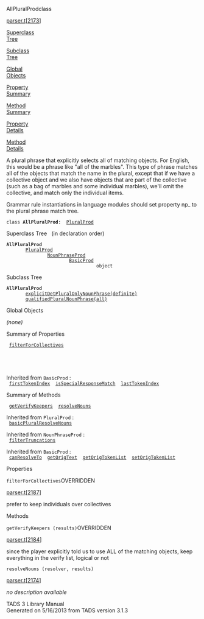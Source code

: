 ---
---
<span class="title">AllPluralProd</span><span class="type">class</span>

[parser.t](../file/parser.t.html)\[[2173](../source/parser.t.html#2173)\]

[Superclass  
Tree](#_SuperClassTree_)

[Subclass  
Tree](#_SubClassTree_)

[Global  
Objects](#_ObjectSummary_)

[Property  
Summary](#_PropSummary_)

[Method  
Summary](#_MethodSummary_)

[Property  
Details](#_Properties_)

[Method  
Details](#_Methods_)

<div class="fdesc">

A plural phrase that explicitly selects all of matching objects. For
English, this would be a phrase like "all of the marbles". This type of
phrase matches all of the objects that match the name in the plural,
except that if we have a collective object and we also have objects that
are part of the collective (such as a bag of marbles and some individual
marbles), we'll omit the collective, and match only the individual
items.

Grammar rule instantiations in language modules should set property np\_
to the plural phrase match tree.

`class `**`AllPluralProd`**` :   `[`PluralProd`](../object/PluralProd.html)

</div>

<span id="_SuperClassTree_"></span>

<div class="mjhd">

<span class="hdln">Superclass Tree</span>   (in declaration order)

</div>

**`AllPluralProd`**  
`         `[`PluralProd`](../object/PluralProd.html)  
`                 `[`NounPhraseProd`](../object/NounPhraseProd.html)  
`                         `[`BasicProd`](../object/BasicProd.html)  
`                                 object`  
<span id="_SubClassTree_"></span>

<div class="mjhd">

<span class="hdln">Subclass Tree</span>  

</div>

**`AllPluralProd`**  
`         `[`explicitDetPluralOnlyNounPhrase(definite)`](../object/explicitDetPluralOnlyNounPhrase(definite).html)  
`         `[`qualifiedPluralNounPhrase(all)`](../object/qualifiedPluralNounPhrase(all).html)  
<span id="_ObjectSummary_"></span>

<div class="mjhd">

<span class="hdln">Global Objects</span>  

</div>

*(none)* <span id="_PropSummary_"></span>

<div class="mjhd">

<span class="hdln">Summary of Properties</span>  

</div>

` `[`filterForCollectives`](#filterForCollectives)`  `

` `

` `

Inherited from `BasicProd` :  
` `[`firstTokenIndex`](../object/BasicProd.html#firstTokenIndex)`  `[`isSpecialResponseMatch`](../object/BasicProd.html#isSpecialResponseMatch)`  `[`lastTokenIndex`](../object/BasicProd.html#lastTokenIndex)`  `

<span id="_MethodSummary_"></span>

<div class="mjhd">

<span class="hdln">Summary of Methods</span>  

</div>

` `[`getVerifyKeepers`](#getVerifyKeepers)`  `[`resolveNouns`](#resolveNouns)`  `

Inherited from `PluralProd` :  
` `[`basicPluralResolveNouns`](../object/PluralProd.html#basicPluralResolveNouns)`  `

Inherited from `NounPhraseProd` :  
` `[`filterTruncations`](../object/NounPhraseProd.html#filterTruncations)`  `

Inherited from `BasicProd` :  
` `[`canResolveTo`](../object/BasicProd.html#canResolveTo)`  `[`getOrigText`](../object/BasicProd.html#getOrigText)`  `[`getOrigTokenList`](../object/BasicProd.html#getOrigTokenList)`  `[`setOrigTokenList`](../object/BasicProd.html#setOrigTokenList)`  `

<span id="_Properties_"></span>

<div class="mjhd">

<span class="hdln">Properties</span>  

</div>

<span id="filterForCollectives"></span>

`filterForCollectives`<span class="rem">OVERRIDDEN</span>

[parser.t](../file/parser.t.html)\[[2187](../source/parser.t.html#2187)\]

<div class="desc">

prefer to keep individuals over collectives

</div>

<span id="_Methods_"></span>

<div class="mjhd">

<span class="hdln">Methods</span>  

</div>

<span id="getVerifyKeepers"></span>

`getVerifyKeepers (results)`<span class="rem">OVERRIDDEN</span>

[parser.t](../file/parser.t.html)\[[2184](../source/parser.t.html#2184)\]

<div class="desc">

since the player explicitly told us to use ALL of the matching objects,
keep everything in the verify list, logical or not

</div>

<span id="resolveNouns"></span>

`resolveNouns (resolver, results)`

[parser.t](../file/parser.t.html)\[[2174](../source/parser.t.html#2174)\]

<div class="desc">

*no description available*

</div>

<div class="ftr">

TADS 3 Library Manual  
Generated on 5/16/2013 from TADS version 3.1.3

</div>
